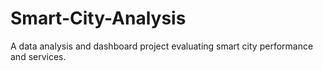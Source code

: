 # Smart-City-Analysis
A data analysis and dashboard project evaluating smart city performance and services.
